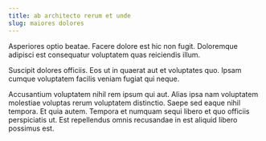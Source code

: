 ```yaml
---
title: ab architecto rerum et unde
slug: maiores dolores
---
```


Asperiores optio beatae. Facere dolore est hic non fugit. Doloremque adipisci est consequatur voluptatem quas reiciendis illum.

Suscipit dolores officiis. Eos ut in quaerat aut et voluptates quo. Ipsam cumque voluptatem facilis veniam fugiat qui neque.

Accusantium voluptatem nihil rem ipsum qui aut. Alias ipsa nam voluptatem molestiae voluptas rerum voluptatem distinctio. Saepe sed eaque nihil tempora. Et quia autem. Tempora et numquam sequi libero et quo officiis perspiciatis ut. Est repellendus omnis recusandae in est aliquid libero possimus est.

